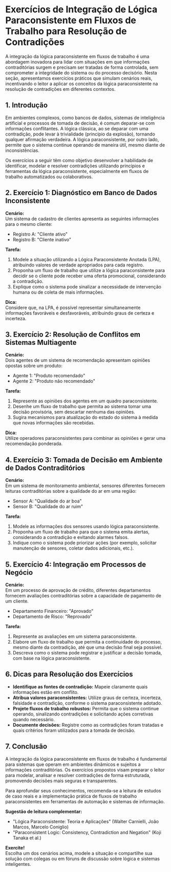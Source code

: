 # Exercícios de Integração de Lógica Paraconsistente em Fluxos de Trabalho para Resolução de Contradições

A integração da lógica paraconsistente em fluxos de trabalho é uma abordagem inovadora para lidar com situações em que informações contraditórias surgem e precisam ser tratadas de forma controlada, sem comprometer a integridade do sistema ou do processo decisório. Nesta seção, apresentamos exercícios práticos que simulam cenários reais, incentivando o leitor a aplicar os conceitos da lógica paraconsistente na resolução de contradições em diferentes contextos.



## 1. Introdução

Em ambientes complexos, como bancos de dados, sistemas de inteligência artificial e processos de tomada de decisão, é comum deparar-se com informações conflitantes. A lógica clássica, ao se deparar com uma contradição, pode levar à trivialidade (princípio da explosão), tornando qualquer afirmação verdadeira. A lógica paraconsistente, por outro lado, permite que o sistema continue operando de maneira útil, mesmo diante de inconsistências.

Os exercícios a seguir têm como objetivo desenvolver a habilidade de identificar, modelar e resolver contradições utilizando princípios e ferramentas da lógica paraconsistente, especialmente em fluxos de trabalho automatizados ou colaborativos.



## 2. Exercício 1: Diagnóstico em Banco de Dados Inconsistente

**Cenário:**  
Um sistema de cadastro de clientes apresenta as seguintes informações para o mesmo cliente:

- Registro A: "Cliente ativo"
- Registro B: "Cliente inativo"

**Tarefa:**  
1. Modele a situação utilizando a Lógica Paraconsistente Anotada (LPA), atribuindo valores de verdade apropriados para cada registro.
2. Proponha um fluxo de trabalho que utilize a lógica paraconsistente para decidir se o cliente pode receber uma oferta promocional, considerando a contradição.
3. Explique como o sistema pode sinalizar a necessidade de intervenção humana ou de coleta de mais informações.

**Dica:**  
Considere que, na LPA, é possível representar simultaneamente informações favoráveis e desfavoráveis, atribuindo graus de certeza e incerteza.



## 3. Exercício 2: Resolução de Conflitos em Sistemas Multiagente

**Cenário:**  
Dois agentes de um sistema de recomendação apresentam opiniões opostas sobre um produto:

- Agente 1: "Produto recomendado"
- Agente 2: "Produto não recomendado"

**Tarefa:**  
1. Represente as opiniões dos agentes em um quadro paraconsistente.
2. Desenhe um fluxo de trabalho que permita ao sistema tomar uma decisão provisória, sem descartar nenhuma das opiniões.
3. Sugira mecanismos para atualização do estado do sistema à medida que novas informações são recebidas.

**Dica:**  
Utilize operadores paraconsistentes para combinar as opiniões e gerar uma recomendação ponderada.



## 4. Exercício 3: Tomada de Decisão em Ambiente de Dados Contraditórios

**Cenário:**  
Em um sistema de monitoramento ambiental, sensores diferentes fornecem leituras contraditórias sobre a qualidade do ar em uma região:

- Sensor A: "Qualidade do ar boa"
- Sensor B: "Qualidade do ar ruim"

**Tarefa:**  
1. Modele as informações dos sensores usando lógica paraconsistente.
2. Proponha um fluxo de trabalho para que o sistema emita alertas, considerando a contradição e evitando alarmes falsos.
3. Indique como o sistema pode priorizar ações (por exemplo, solicitar manutenção de sensores, coletar dados adicionais, etc.).



## 5. Exercício 4: Integração em Processos de Negócio

**Cenário:**  
Em um processo de aprovação de crédito, diferentes departamentos fornecem avaliações contraditórias sobre a capacidade de pagamento de um cliente.

- Departamento Financeiro: "Aprovado"
- Departamento de Risco: "Reprovado"

**Tarefa:**  
1. Represente as avaliações em um sistema paraconsistente.
2. Elabore um fluxo de trabalho que permita a continuidade do processo, mesmo diante da contradição, até que uma decisão final seja possível.
3. Descreva como o sistema pode registrar e justificar a decisão tomada, com base na lógica paraconsistente.



## 6. Dicas para Resolução dos Exercícios

- **Identifique as fontes de contradição:** Mapeie claramente quais informações estão em conflito.
- **Atribua valores paraconsistentes:** Utilize graus de certeza, incerteza, falsidade e contradição, conforme o sistema paraconsistente adotado.
- **Projete fluxos de trabalho robustos:** Permita que o sistema continue operando, sinalizando contradições e solicitando ações corretivas quando necessário.
- **Documente decisões:** Registre como as contradições foram tratadas e quais critérios foram utilizados para a tomada de decisão.



## 7. Conclusão

A integração da lógica paraconsistente em fluxos de trabalho é fundamental para sistemas que operam em ambientes dinâmicos e sujeitos a informações contraditórias. Os exercícios propostos visam preparar o leitor para modelar, analisar e resolver contradições de forma estruturada, promovendo decisões mais seguras e transparentes.

Para aprofundar seus conhecimentos, recomenda-se a leitura de estudos de caso reais e a implementação prática de fluxos de trabalho paraconsistentes em ferramentas de automação e sistemas de informação.



**Sugestão de leitura complementar:**  
- "Lógica Paraconsistente: Teoria e Aplicações" (Walter Carnielli, João Marcos, Marcelo Coniglio)
- "Paraconsistent Logic: Consistency, Contradiction and Negation" (Koji Tanaka et al.)



**Exercite!**  
Escolha um dos cenários acima, modele a situação e compartilhe sua solução com colegas ou em fóruns de discussão sobre lógica e sistemas inteligentes.
